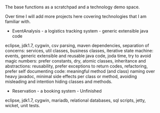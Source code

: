 The base functions as a scratchpad and a technology demo space.

Over time I will add more projects here covering technologies that I am familiar with.

- EventAnalysis - a logistics tracking system - generic extensible java code

eclipse, jdk1.7, cygwin, csv parsing, maven dependencies, separation of concerns: services, util classes, business classes, 
iterative state machine: events, generic extensible and reusable java code, joda time, try to avoid magic numbers: prefer 
constants, dry, atomic classes, inheritance and abstractions: reusability, prefer exceptions to return codes, refactoring, 
prefer self documenting code: meaningful method (and class) naming over heavy javadoc, minimal side effects per class or method, 
avoiding misleading and intention hiding classes and methods.

- Reservation - a booking system - Unfinished

eclipse, jdk1.7, cygwin, mariadb, relational databases, sql scripts, jetty, wicket, unit tests.

